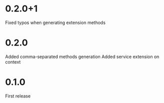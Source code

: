 # 0.2.0+1

Fixed typos when generating extension methods

# 0.2.0

Added comma-separated methods generation
Added service extension on context

# 0.1.0

First release
